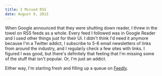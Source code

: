 ```yaml
---
title: I Missed RSS
date: August 9, 2013
---
```


When Google announced that they were shutting down reader, I threw in the towel on RSS feeds as a whole. Every feed I followed was in Google Reader and I used other things just for their UI. I didn't think I'd need it anymore because I'm a Twitter addict, I subscribe to 5-6 email newsletters of links from around the industry, and I regularly check a few sites with links. I figured I was good, but there's definitely that feeling that I'm missing some of the stuff that isn't popular. Or, I'm just an addict.

Either way, I'm starting fresh and filling up a queue on [Feedly](http://www.feedly.com).